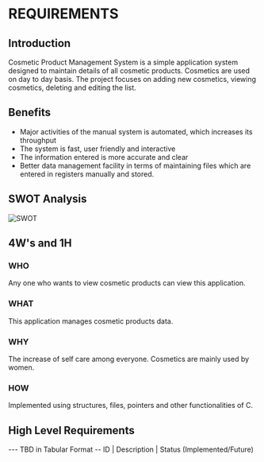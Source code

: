# REQUIREMENTS

## Introduction

Cosmetic Product Management System is a simple application system designed to maintain details of all cosmetic products. Cosmetics are used on day to day basis. The project focuses on adding new cosmetics, viewing cosmetics, deleting and editing the list.

## Benefits

* Major activities of the manual system is automated, which increases its throughput
* The system is fast, user friendly and interactive
* The information entered is more accurate and clear
* Better data management facility in terms of maintaining files which are entered in registers manually and stored.

## SWOT Analysis

![SWOT](https://user-images.githubusercontent.com/89658708/132307369-b8a0c100-6c96-4418-b1c6-181cabbb576b.png)


## 4W's and 1H

### WHO

Any one who wants to view cosmetic products can view this application.

### WHAT

This application manages cosmetic products data.

### WHY

The increase of self care among everyone. Cosmetics are mainly used by women.

### HOW

Implemented using structures, files, pointers and other functionalities of C.

## High Level Requirements

--- TBD in Tabular Format 
-- ID | Description | Status (Implemented/Future)
